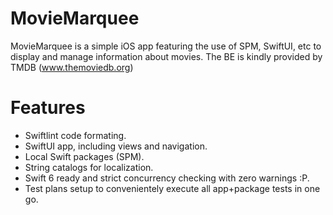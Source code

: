# MovieMarquee

MovieMarquee is a simple iOS app featuring the use of SPM, SwiftUI, etc to display and manage information about movies. 
The BE is kindly provided by TMDB (www.themoviedb.org)

# Features

- Swiftlint code formating.
- SwiftUI app, including views and navigation.
- Local Swift packages (SPM).
- String catalogs for localization.
- Swift 6 ready and strict concurrency checking with zero warnings :P.
- Test plans setup to convenientely execute all app+package tests in one go.
